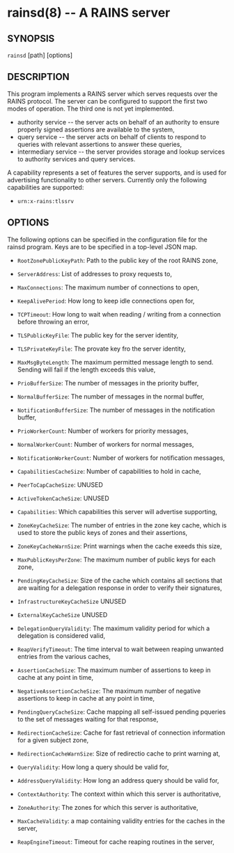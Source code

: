 rainsd(8) -- A RAINS server
===========================

## SYNOPSIS

`rainsd` [path] [options]

## DESCRIPTION

This program implements a RAINS server which serves requests over the RAINS protocol. 
The server can be configured to support the first two modes of operation. The third one
is not yet implemented.

* authority service -- the server acts on behalf of an authority to ensure
    properly signed assertions are available to the system,
* query service -- the server acts on behalf of clients to respond to queries
     with relevant assertions to answer these queries,
* intermediary service -- the server provides storage and lookup services to
    authority services and query services.

A capability represents a set of features the server supports, and is used for
advertising functionality to other servers. Currently only the following
capabilities are supported:

* `urn:x-rains:tlssrv` 

## OPTIONS

The following options can be specified in the configuration file for the rainsd
program. Keys are to be specified in a top-level JSON map.

* `RootZonePublicKeyPath`: Path to the public key of the root RAINS zone,
* `ServerAddress`: List of addresses to proxy requests to,
* `MaxConnections`: The maximum number of connections to open,
* `KeepAlivePeriod`: How long to keep idle connections open for,
* `TCPTimeout`: How long to wait when reading / writing from a connection
    before throwing an error,
* `TLSPublicKeyFile`: The public key for the server identity,
* `TLSPrivateKeyFile`: The provate key fro the server identity,

* `MaxMsgByteLength`: The maximum permitted message length to send. Sending
    will fail if the length exceeds this value,
* `PrioBufferSize`: The number of messages in the priority buffer,
* `NormalBufferSize`: The number of messages in the normal buffer,
* `NotificationBufferSize`: The number of messages in the notification buffer,
* `PrioWorkerCount`: Number of workers for priority messages,
* `NormalWorkerCount`: Number of workers for normal messages,
* `NotificationWorkerCount`: Number of workers for notification messages,
* `CapabilitiesCacheSize`: Number of capabilities to hold in cache,
* `PeerToCapCacheSize`: UNUSED
* `ActiveTokenCacheSize`: UNUSED
* `Capabilities`: Which capabilities this server will advertise supporting,

* `ZoneKeyCacheSize`: The number of entries in the zone key cache, which is
    used to store the public keys of zones and their assertions,
* `ZoneKeyCacheWarnSize`: Print warnings when the cache exeeds this size,
* `MaxPublicKeysPerZone`: The maximum number of public keys for each zone,
* `PendingKeyCacheSize`: Size of the cache which contains all sections that are
    waiting for a delegation response in order to verify their signatures,
* `InfrastructureKeyCacheSize` UNUSED
* `ExternalKeyCacheSize` UNUSED
* `DelegationQueryValidity`: The maximum validity period for which a delegation
    is considered valid,
* `ReapVerifyTimeout`: The time interval to wait between reaping unwanted
    entries from the various caches,

* `AssertionCacheSize`: The maximum number of assertions to keep in cache at
    any point in time,
* `NegativeAssertionCacheSize`: The maximum number of negative assertions to
    keep in cache at any point in time,
* `PendingQueryCacheSize`: Cache mapping all self-issued pending pqueries to
    the set of messages waiting for that response,
* `RedirectionCacheSize`: Cache for fast retrieval of connection information
    for a given subject zone,
* `RedirectionCacheWarnSize`: Size of redirectio cache to print warning at,
* `QueryValidity`: How long a query should be valid for,
* `AddressQueryValidity`: How long an address query should be valid for,
* `ContextAuthority`: The context within which this server is authoritative,
* `ZoneAuthority`: The zones for which this server is authoritative,
* `MaxCacheValidity`: a map containing validity entries for the caches in the
    server,
* `ReapEngineTimeout`: Timeout for cache reaping routines in the server,

